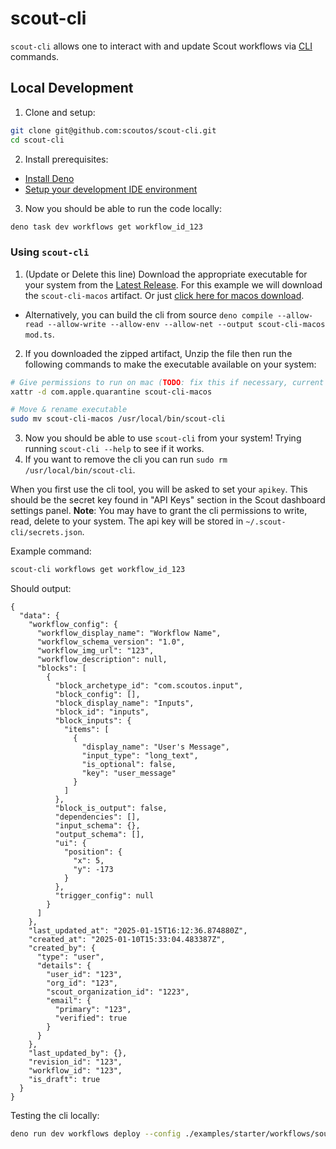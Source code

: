 # scout-cli

`scout-cli` allows one to interact with and update Scout workflows via
[CLI](https://en.wikipedia.org/wiki/Command-line_interface) commands.

## Local Development

1. Clone and setup:

```bash
git clone git@github.com:scoutos/scout-cli.git
cd scout-cli
```

2. Install prerequisites:

- [Install Deno](https://docs.deno.com/runtime/getting_started/installation/)
- [Setup your development IDE environment](https://docs.deno.com/runtime/getting_started/setup_your_environment/)

3. Now you should be able to run the code locally:

```bash
deno task dev workflows get workflow_id_123
```

### Using `scout-cli`

1. (Update or Delete this line) Download the appropriate executable for your system from the [Latest Release](https://github.com/scoutos/scout-cli/releases/tag/latest/). For this example we will download the `scout-cli-macos` artifact. Or just [click here for macos download](https://github.com/scoutos/scout-cli/releases/tag/latest/scout-cli-macos).

- Alternatively, you can build the cli from source `deno compile --allow-read --allow-write --allow-env --allow-net --output scout-cli-macos mod.ts`.

2. If you downloaded the zipped artifact, Unzip the file then run the following commands to make the executable available on your system:

```bash
# Give permissions to run on mac (TODO: fix this if necessary, current error: xattr: scout-cli-macos: No such xattr: com.apple.quarantine)
xattr -d com.apple.quarantine scout-cli-macos

# Move & rename executable 
sudo mv scout-cli-macos /usr/local/bin/scout-cli
```

3. Now you should be able to use `scout-cli` from your system! Trying running `scout-cli --help` to see if it works.
4. If you want to remove the cli you can run `sudo rm /usr/local/bin/scout-cli`.

When you first use the cli tool, you will be asked to set your `apikey`. This should be the secret key found in "API Keys" section in the Scout dashboard settings panel. **Note**: You may have to grant the cli permissions to write, read, delete to your system. The api key will be stored in `~/.scout-cli/secrets.json`.

Example command:

```bash
scout-cli workflows get workflow_id_123
```

Should output:

```
{
  "data": {
    "workflow_config": {
      "workflow_display_name": "Workflow Name",
      "workflow_schema_version": "1.0",
      "workflow_img_url": "123",
      "workflow_description": null,
      "blocks": [
        {
          "block_archetype_id": "com.scoutos.input",
          "block_config": [],
          "block_display_name": "Inputs",
          "block_id": "inputs",
          "block_inputs": {
            "items": [
              {
                "display_name": "User's Message",
                "input_type": "long_text",
                "is_optional": false,
                "key": "user_message"
              }
            ]
          },
          "block_is_output": false,
          "dependencies": [],
          "input_schema": {},
          "output_schema": [],
          "ui": {
            "position": {
              "x": 5,
              "y": -173
            }
          },
          "trigger_config": null
        }
      ]
    },
    "last_updated_at": "2025-01-15T16:12:36.874880Z",
    "created_at": "2025-01-10T15:33:04.483387Z",
    "created_by": {
      "type": "user",
      "details": {
        "user_id": "123",
        "org_id": "123",
        "scout_organization_id": "1223",
        "email": {
          "primary": "123",
          "verified": true
        }
      }
    },
    "last_updated_by": {},
    "revision_id": "123",
    "workflow_id": "123",
    "is_draft": true
  }
}
```

Testing the cli locally:

```bash
deno run dev workflows deploy --config ./examples/starter/workflows/source_mapping.yml
```
